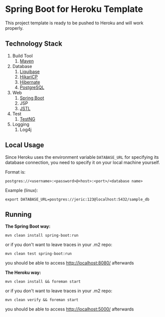 Spring Boot for Heroku Template
==

This project template is ready to be pushed to Heroku and will work properly.

Technology Stack
--
1. Build Tool
    1. [Maven](http://maven.apache.org/)
1. Database
    1. [Liquibase](https://github.com/liquibase/liquibase)
    1. [HikariCP](https://github.com/brettwooldridge/HikariCP)
    1. [Hibernate](http://hibernate.org/)
    1. [PostgreSQL](http://www.postgresql.org/)
1. Web
    1. [Spring Boot](http://projects.spring.io/spring-boot/)
    1. JSP
    1. [JSTL](https://jstl.java.net/)
1. Test
    1. [TestNG](http://testng.org/doc/index.html)
1. Logging
    1. Log4j

Local Usage
--

Since Heroku uses the environment variable <code>DATABASE_URL</code> for specifying its database connection, you need to specify it on your local machine yourself.

Format is:

```
postgres://<username>:<password>@<host>:<port>/<database name>
```

Example (linux):
```
export DATABASE_URL=postgres://jeric:123@localhost:5432/sample_db
```

Running
--

**The Spring Boot way:**
```
mvn clean install spring-boot:run
```
or if you don't want to leave traces in your .m2 repo:
```
mvn clean test spring-boot:run
```
you should be able to access [http://localhost:8080/](http://localhost:8080/) afterwards


**The Heroku way:**
```
mvn clean install && foreman start
```
or if you don't want to leave traces in your .m2 repo:
```
mvn clean verify && foreman start
```
you should be able to access [http://localhost:5000/](http://localhost:5000/) afterwards

